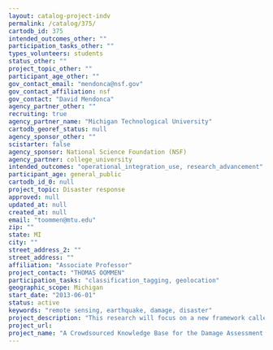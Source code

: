 ```yaml
---
layout: catalog-project-indv
permalink: /catalog/375/
cartodb_id: 375
intended_outcomes_other: ""
participation_tasks_other: ""
types_volunteers: students
status_other: ""
project_topic_other: ""
participant_age_other: ""
gov_contact_email: "mendonca@nsf.gov"
gov_contact_affiliation: nsf
gov_contact: "David Mendonca"
agency_partner_other: ""
recruiting: true
agency_partner_name: "Michigan Technological University"
cartodb_georef_status: null
agency_sponsor_other: ""
scistarter: false
agency_sponsor: National Science Foundation (NSF)
agency_partner: college_university
intended_outcomes: "operational_integration_use, research_advancement"
participant_age: general_public
cartodb_id_0: null
project_topic: Disaster response
approved: null
updated_at: null
created_at: null
email: "toommen@mtu.edu"
zip: ""
state: MI
city: ""
street_address_2: ""
street_address: ""
affiliation: "Associate Professor"
project_contact: "THOMAS OOMMEN"
participation_tasks: "classification_tagging, geolocation"
geographic_scope: Michigan
start_date: "2013-06-01"
status: active
keywords: "remote sensing, earthquake, damage, disaster"
project_description: "This research will focus on a new framework called BACKBOnE (Building A Crowdsourced Knowledge Base of Extreme Events) for extreme event damage assessment utilizing remotely sensed images that automatically finds and classifies damages, and builds a data-driven knowledge base of damage characteristics that can be reused during future events. BACKBOnE is a transformation of the manual crowdsourced approach for damage assessment and is unprecedented in the disasters community, combining the power of crowdsourcing with state-of-the-art methods from computer science and image processing."
project_url: 
project_name: "A Crowdsourced Knowledge Base for the Damage Assessment of Extreme Events"
--- 
```

